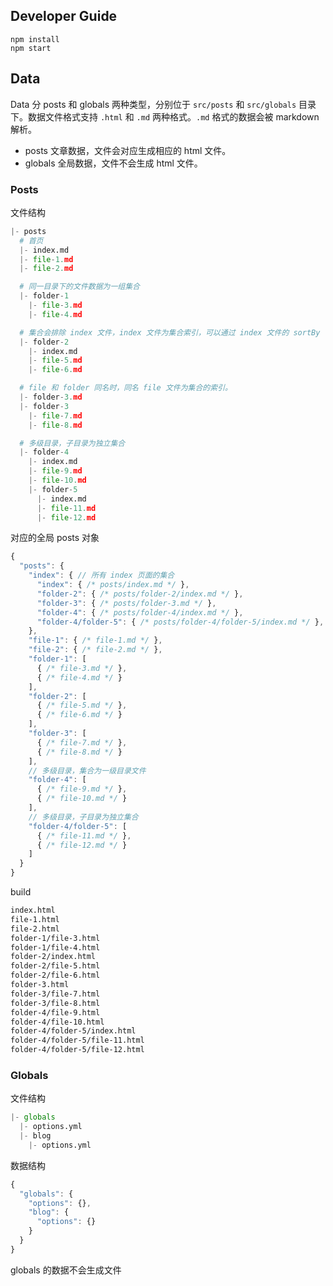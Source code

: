 ## Developer Guide

```
npm install
npm start
```

## Data

Data 分 posts 和 globals 两种类型，分别位于 `src/posts` 和 `src/globals` 目录下。数据文件格式支持 `.html` 和 `.md` 两种格式。`.md` 格式的数据会被 markdown 解析。

- posts 文章数据，文件会对应生成相应的 html 文件。
- globals 全局数据，文件不会生成 html 文件。

### Posts

文件结构

```python
|- posts
  # 首页
  |- index.md
  |- file-1.md
  |- file-2.md

  # 同一目录下的文件数据为一组集合
  |- folder-1           
    |- file-3.md
    |- file-4.md

  # 集合会排除 index 文件，index 文件为集合索引，可以通过 index 文件的 sortBy 字段设置集合的排序情况
  |- folder-2
    |- index.md
    |- file-5.md
    |- file-6.md

  # file 和 folder 同名时，同名 file 文件为集合的索引。
  |- folder-3.md
  |- folder-3
    |- file-7.md
    |- file-8.md

  # 多级目录，子目录为独立集合
  |- folder-4
    |- index.md
    |- file-9.md
    |- file-10.md
    |- folder-5
      |- index.md
      |- file-11.md
      |- file-12.md
```

对应的全局 posts 对象

```js
{
  "posts": {
    "index": { // 所有 index 页面的集合
      "index": { /* posts/index.md */ },
      "folder-2": { /* posts/folder-2/index.md */ },
      "folder-3": { /* posts/folder-3.md */ },
      "folder-4": { /* posts/folder-4/index.md */ },
      "folder-4/folder-5": { /* posts/folder-4/folder-5/index.md */ },
    },
    "file-1": { /* file-1.md */ },
    "file-2": { /* file-2.md */ },
    "folder-1": [
      { /* file-3.md */ },
      { /* file-4.md */ }
    ],
    "folder-2": [
      { /* file-5.md */ },
      { /* file-6.md */ }
    ],
    "folder-3": [
      { /* file-7.md */ },
      { /* file-8.md */ }
    ],
    // 多级目录，集合为一级目录文件
    "folder-4": [
      { /* file-9.md */ },
      { /* file-10.md */ }
    ],
    // 多级目录，子目录为独立集合
    "folder-4/folder-5": [
      { /* file-11.md */ },
      { /* file-12.md */ }
    ]
  }
}
```

build

```html
index.html
file-1.html
file-2.html
folder-1/file-3.html
folder-1/file-4.html
folder-2/index.html
folder-2/file-5.html
folder-2/file-6.html
folder-3.html
folder-3/file-7.html
folder-3/file-8.html
folder-4/file-9.html
folder-4/file-10.html
folder-4/folder-5/index.html
folder-4/folder-5/file-11.html
folder-4/folder-5/file-12.html
```

### Globals

文件结构

```python
|- globals
  |- options.yml
  |- blog
    |- options.yml
```

数据结构

```js
{
  "globals": {
    "options": {},
    "blog": {
      "options": {}
    }
  }
}
```

globals 的数据不会生成文件

